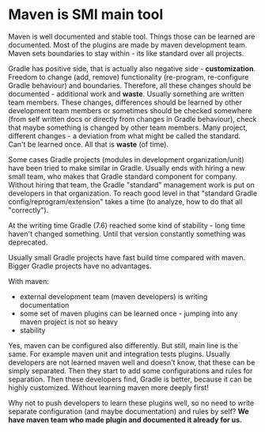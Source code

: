 # Maven is SMI main tool

Maven is well documented and stable tool. Things those can be learned are documented. Most of the plugins are made
by maven development team. Maven sets boundaries to stay within - its like standard over all projects.

Gradle has positive side, that is actually also negative side - **customization**. Freedom to change (add, remove)
functionality (re-program, re-configure Gradle behaviour) and boundaries.
Therefore, all these changes should be documented - additional work and **waste**. Usually something are
written team members. These changes, differences should be learned by other development team members or sometimes should
be checked somewhere (from self written docs or directly from changes in Gradle behaviour), check that maybe something
is changed by other team members. Many project, different changes - a deviation from what might be called the standard.
Can't be learned once. All that is **waste** (of time).

Some cases Gradle projects (modules in development organization/unit) have been tried to make similar in Gradle. Usually
ends with hiring a new small team, who makes that Gradle standard component for company. Without hiring that team, the
Gradle "standard" management work is put on developers in that organization. To reach good level in that "standard
Gradle config/reprogram/extension" takes a time (to analyze, how to do that all "correctly").

At the writing time Gradle (7.6) reached some kind of stability - long time haven't changed something. Until that
version constantly something was deprecated.

Usually small Gradle projects have fast build time compared with maven. Bigger Gradle projects have no advantages.

With maven:

* external development team (maven developers) is writing documentation
* some set of maven plugins can be learned once - jumping into any maven project is not so heavy
* stability

Yes, maven can be configured also differently. But still, main line is the same.
For example maven unit and integration tests plugins. Usually developers are not learned maven well and doesn't know,
that these can be simply separated. Then they start to add some configurations and rules for separation. Then these
developers find, Gradle is better, because it can be highly customized. Without learning maven more deeply first!

Why not to push developers to learn these plugins well, so no need to write separate configuration (and maybe
documentation) and rules by self? **We have maven team who made plugin and documented it already for us.**

